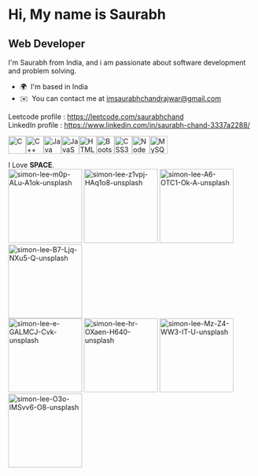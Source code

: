 Hi, My name is Saurabh
========================

Web Developer
-------------

I'm Saurabh from India, and i am passionate about software development and problem solving.<br>

*   🌍  I'm based in India
*   ✉️  You can contact me at [imsaurabhchandrajwar@gmail.com](mailto:imsaurabhchandrajwar@gmail.com)



Leetcode profile : https://leetcode.com/saurabhchand <br> LinkedIn profile : https://www.linkedin.com/in/saurabh-chand-3337a2288/



<p align="left">
<a href="https://docs.microsoft.com/en-us/cpp/?view=msvc-170" target="_blank" rel="noreferrer"><img src="https://raw.githubusercontent.com/danielcranney/readme-generator/main/public/icons/skills/c-colored.svg" width="36" height="36" alt="C" /></a><a href="https://docs.microsoft.com/en-us/cpp/?view=msvc-170" target="_blank" rel="noreferrer"><img src="https://raw.githubusercontent.com/danielcranney/readme-generator/main/public/icons/skills/cplusplus-colored.svg" width="36" height="36" alt="C++" /></a><a href="https://www.oracle.com/java/" target="_blank" rel="noreferrer"><img src="https://raw.githubusercontent.com/danielcranney/readme-generator/main/public/icons/skills/java-colored.svg" width="36" height="36" alt="Java" /></a><a href="https://developer.mozilla.org/en-US/docs/Web/JavaScript" target="_blank" rel="noreferrer"><img src="https://raw.githubusercontent.com/danielcranney/readme-generator/main/public/icons/skills/javascript-colored.svg" width="36" height="36" alt="JavaScript" /></a><a href="https://developer.mozilla.org/en-US/docs/Glossary/HTML5" target="_blank" rel="noreferrer"><img src="https://raw.githubusercontent.com/danielcranney/readme-generator/main/public/icons/skills/html5-colored.svg" width="36" height="36" alt="HTML5" /></a><a href="https://getbootstrap.com/" target="_blank" rel="noreferrer"><img src="https://raw.githubusercontent.com/danielcranney/readme-generator/main/public/icons/skills/bootstrap-colored.svg" width="36" height="36" alt="Bootstrap" /></a><a href="https://www.w3.org/TR/CSS/#css" target="_blank" rel="noreferrer"><img src="https://raw.githubusercontent.com/danielcranney/readme-generator/main/public/icons/skills/css3-colored.svg" width="36" height="36" alt="CSS3" /></a><a href="https://nodejs.org/en/" target="_blank" rel="noreferrer"><img src="https://raw.githubusercontent.com/danielcranney/readme-generator/main/public/icons/skills/nodejs-colored.svg" width="36" height="36" alt="NodeJS" /></a><a href="https://www.mysql.com/" target="_blank" rel="noreferrer"><img src="https://raw.githubusercontent.com/danielcranney/readme-generator/main/public/icons/skills/mysql-colored.svg" width="36" height="36" alt="MySQL" /></a>
  </p>
                 



I Love **SPACE**.<br>
<a href="https://ibb.co/QCMqqLB"><img height="150px" width="150px" src="https://i.ibb.co/k9Xrrjn/simon-lee-m0p-ALu-A1ok-unsplash.jpg" alt="simon-lee-m0p-ALu-A1ok-unsplash" border="0"></a>
<a href="https://ibb.co/SBZKPWN"><img height="150px" width="150px"  src="https://i.ibb.co/ZxbhVtd/simon-lee-z1vpj-HAq1o8-unsplash.jpg" alt="simon-lee-z1vpj-HAq1o8-unsplash" border="0" /></a>
<a href="https://ibb.co/hD1zKw8"><img  height="150px" width="150px" src="https://i.ibb.co/hD1zKw8/simon-lee-A6-OTC1-Ok-A-unsplash.jpg" alt="simon-lee-A6-OTC1-Ok-A-unsplash" border="0" /></a>
<a href="https://ibb.co/j4KHyqh"><img height="150px" width="150px"  src="https://i.ibb.co/4NyJ8CW/simon-lee-B7-Ljq-NXu5-Q-unsplash.jpg" alt="simon-lee-B7-Ljq-NXu5-Q-unsplash" border="0" /></a><br>
<a href="https://ibb.co/Y35nckC"><img height="150px" width="150px" src="https://i.ibb.co/yXzv6y9/simon-lee-e-GALMCJ-Cvk-unsplash.jpg" alt="simon-lee-e-GALMCJ-Cvk-unsplash" border="0" /></a>
<a href="https://ibb.co/y4nG3Ss"><img height="150px" width="150px"  src="https://i.ibb.co/7kJ894y/simon-lee-hr-OXaen-H640-unsplash.jpg" alt="simon-lee-hr-OXaen-H640-unsplash" border="0" /></a>
<a href="https://ibb.co/PNwr9NB"><img height="150px" width="150px" src="https://i.ibb.co/0chnFcP/simon-lee-Mz-Z4-WW3-IT-U-unsplash.jpg" alt="simon-lee-Mz-Z4-WW3-IT-U-unsplash" border="0" /></a>
<a href="https://ibb.co/7WnZswC"><img height="150px" width="150px" src="https://i.ibb.co/2tvCGDh/simon-lee-O3o-IMSvv6-O8-unsplash.jpg" alt="simon-lee-O3o-IMSvv6-O8-unsplash" border="0" /></a>


